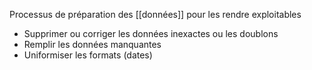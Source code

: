 Processus de préparation des [[données]] pour les rendre exploitables
- Supprimer ou corriger les données inexactes ou les doublons
- Remplir les données manquantes
- Uniformiser les formats (dates)